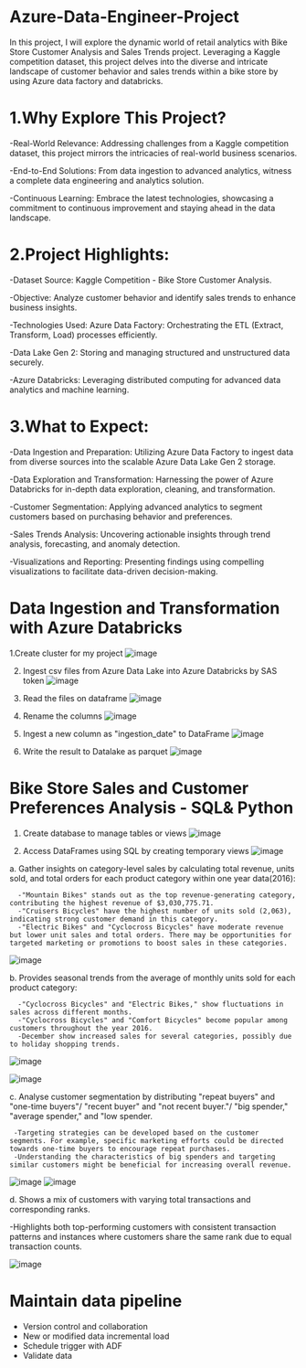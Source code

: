 # Azure-Data-Engineer-Project

In this project, I will explore the dynamic world of retail analytics with Bike Store Customer Analysis and Sales Trends project. Leveraging a Kaggle competition dataset, this project delves into the diverse and intricate landscape of customer behavior and sales trends within a bike store by using Azure data factory and databricks.

# 1.Why Explore This Project?

-Real-World Relevance: Addressing challenges from a Kaggle competition dataset, this project mirrors the intricacies of real-world business scenarios. 

-End-to-End Solutions: From data ingestion to advanced analytics, witness a complete data engineering and analytics solution. 

-Continuous Learning: Embrace the latest technologies, showcasing a commitment to continuous improvement and staying ahead in the data landscape.


# 2.Project Highlights:

-Dataset Source: Kaggle Competition - Bike Store Customer Analysis. 

-Objective: Analyze customer behavior and identify sales trends to enhance business insights. 

-Technologies Used: Azure Data Factory: Orchestrating the ETL (Extract, Transform, Load) processes efficiently. 

-Data Lake Gen 2: Storing and managing structured and unstructured data securely. 

-Azure Databricks: Leveraging distributed computing for advanced data analytics and machine learning.


# 3.What to Expect:

-Data Ingestion and Preparation: Utilizing Azure Data Factory to ingest data from diverse sources into the scalable Azure Data Lake Gen 2 storage.

-Data Exploration and Transformation: Harnessing the power of Azure Databricks for in-depth data exploration, cleaning, and transformation.

-Customer Segmentation: Applying advanced analytics to segment customers based on purchasing behavior and preferences.

-Sales Trends Analysis: Uncovering actionable insights through trend analysis, forecasting, and anomaly detection.

-Visualizations and Reporting: Presenting findings using compelling visualizations to facilitate data-driven decision-making.


# Data Ingestion and Transformation with Azure Databricks
1.Create cluster for my project
![image](https://github.com/albeelau/Azure-Data-Engineer-Project/assets/77976477/7a977f1c-1e7d-4948-af12-b28d92a02d71)

2. Ingest csv files from Azure Data Lake into Azure Databricks by SAS token
![image](https://github.com/albeelau/Azure-Data-Engineer-Project/assets/77976477/36067a9f-4f6e-43bd-a9c9-9f2ddc75f3d9)

3. Read the files on dataframe
![image](https://github.com/albeelau/Azure-Data-Engineer-Project/assets/77976477/f5925afb-4c1f-436d-a054-fa15c1e497a7)

4. Rename the columns
![image](https://github.com/albeelau/Azure-Data-Engineer-Project/assets/77976477/8492349d-f4f7-402d-8ac9-84c90f531cab)

5. Ingest a new column as "ingestion_date" to DataFrame
![image](https://github.com/albeelau/Azure-Data-Engineer-Project/assets/77976477/7e34c3e2-df6a-442c-832f-ae2e19d1575b)

6. Write the result to Datalake as parquet
![image](https://github.com/albeelau/Azure-Data-Engineer-Project/assets/77976477/d0225512-7ade-4d48-b7fb-a2a48324c6e1)

# Bike Store Sales and Customer Preferences Analysis - SQL& Python
1. Create database to manage tables or views
![image](https://github.com/albeelau/Azure-Data-Engineer-Project/assets/77976477/561d201f-80d0-43ba-812e-96af746b14e6)

2. Access DataFrames using SQL by creating temporary views
![image](https://github.com/albeelau/Azure-Data-Engineer-Project/assets/77976477/6d1a4194-395d-428e-975e-23338f2a68d9)

a. Gather insights on category-level sales by calculating total revenue, units sold, and total orders for each product category within one year data(2016):
    
      -"Mountain Bikes" stands out as the top revenue-generating category, contributing the highest revenue of $3,030,775.71.
      -"Cruisers Bicycles" have the highest number of units sold (2,063), indicating strong customer demand in this category.
      -"Electric Bikes" and "Cyclocross Bicycles" have moderate revenue but lower unit sales and total orders. There may be opportunities for targeted marketing or promotions to boost sales in these categories.

 ![image](https://github.com/albeelau/Azure-Data-Engineer-Project/assets/77976477/9cc3790c-29ba-4897-9e68-7ccbfcf78324)

b. Provides seasonal trends from the average of monthly units sold for each product category:
     
      -"Cyclocross Bicycles" and "Electric Bikes," show fluctuations in sales across different months.
      -"Cyclocross Bicycles" and "Comfort Bicycles" become popular among customers throughout the year 2016.
      -December show increased sales for several categories, possibly due to holiday shopping trends.

![image](https://github.com/albeelau/Azure-Data-Engineer-Project/assets/77976477/3eda57a1-a256-4d34-bab6-5a006203b514)

![image](https://github.com/albeelau/Azure-Data-Engineer-Project/assets/77976477/f2dbecb2-ea49-4f88-b1bd-3241beed0570)

c. Analyse customer segmentation by distributing "repeat buyers" and "one-time buyers"/ "recent buyer" and "not recent buyer."/ "big spender," "average spender," and "low spender.
     
     -Targeting strategies can be developed based on the customer segments. For example, specific marketing efforts could be directed towards one-time buyers to encourage repeat purchases.
     -Understanding the characteristics of big spenders and targeting similar customers might be beneficial for increasing overall revenue.
![image](https://github.com/albeelau/Azure-Data-Engineer-Project/assets/77976477/c2abf95b-2715-4378-8bff-544d5bd1c02e)
![image](https://github.com/albeelau/Azure-Data-Engineer-Project/assets/77976477/ece742e0-9b21-4515-89a9-0ed3e8e74faf)


d. Shows a mix of customers with varying total transactions and corresponding ranks.
  
   -Highlights both top-performing customers with consistent transaction patterns and instances where customers share the same rank due to equal transaction counts.

![image](https://github.com/albeelau/Azure-Data-Engineer-Project/assets/77976477/c8df78d5-a4c5-4541-8c90-abb769d28744)

# Maintain data pipeline
- Version control and collaboration
- New or modified data incremental load 
- Schedule trigger with ADF
- Validate data

